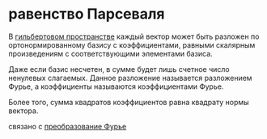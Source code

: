 # равенство Парсеваля
В [гильбертовом пространстве](%D0%B3%D0%B8%D0%BB%D1%8C%D0%B1%D0%B5%D1%80%D1%82%D0%BE%D0%B2%D0%BE%20%D0%BF%D1%80%D0%BE%D1%81%D1%82%D1%80%D0%B0%D0%BD%D1%81%D1%82%D0%B2%D0%BE) каждый вектор может быть разложен по ортонормированному базису с коэффициентами, равными скалярным произведениям с соответствующими элементами базиса.

Даже если базис несчетен, в сумме будет лишь счетное число ненулевых слагаемых. Данное разложение называется разложением Фурье, а коэффициенты называются коэффициентами Фурье.

Более того, сумма квадратов коэффициентов равна квадрату нормы вектора.

связано с [преобразование Фурье](%D0%BF%D1%80%D0%B5%D0%BE%D0%B1%D1%80%D0%B0%D0%B7%D0%BE%D0%B2%D0%B0%D0%BD%D0%B8%D0%B5%20%D0%A4%D1%83%D1%80%D1%8C%D0%B5)